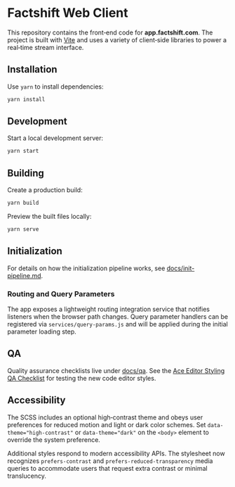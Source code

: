 # Factshift Web Client

This repository contains the front‑end code for **app.factshift.com**. The project is built with [Vite](https://vitejs.dev/) and uses a variety of client‑side libraries to power a real‑time stream interface.

## Installation

Use `yarn` to install dependencies:

```bash
yarn install
```

## Development

Start a local development server:

```bash
yarn start
```

## Building

Create a production build:

```bash
yarn build
```

Preview the built files locally:

```bash
yarn serve
```

## Initialization

For details on how the initialization pipeline works, see [docs/init-pipeline.md](docs/init-pipeline.md).

### Routing and Query Parameters

The app exposes a lightweight routing integration service that notifies
listeners when the browser path changes. Query parameter handlers can be
registered via `services/query-params.js` and will be applied during the
initial parameter loading step.

## QA

Quality assurance checklists live under [docs/qa](docs/qa). See the
[Ace Editor Styling QA Checklist](docs/qa/ace-editor-style.md) for
testing the new code editor styles.

## Accessibility

The SCSS includes an optional high‑contrast theme and obeys user
preferences for reduced motion and light or dark color schemes. Set
`data-theme="high-contrast"` or `data-theme="dark"` on the `<body>`
element to override the system preference.

Additional styles respond to modern accessibility APIs. The stylesheet
now recognizes `prefers-contrast` and `prefers-reduced-transparency`
media queries to accommodate users that request extra contrast or minimal
translucency.

